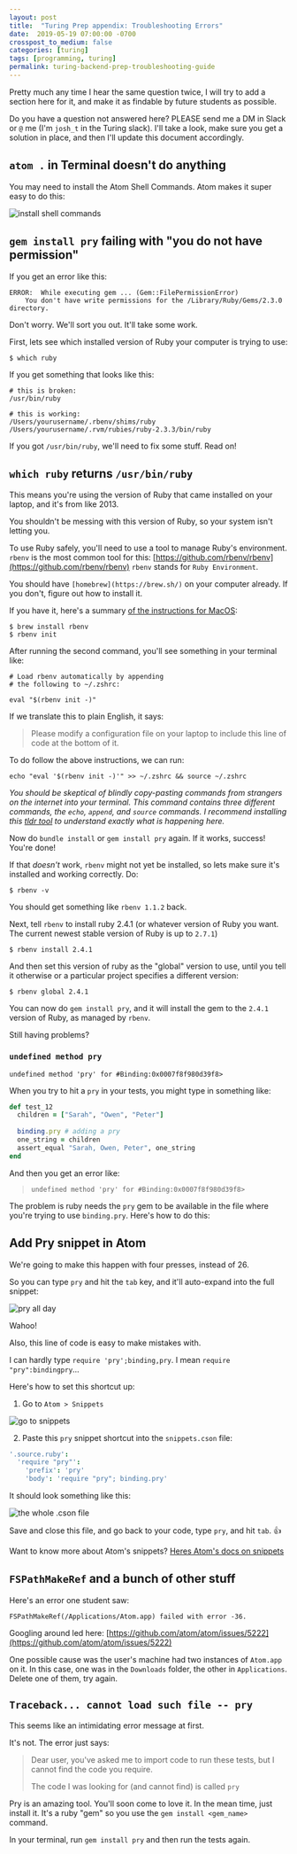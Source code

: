 ```yaml
---
layout: post
title:  "Turing Prep appendix: Troubleshooting Errors"
date:  2019-05-19 07:00:00 -0700
crosspost_to_medium: false
categories: [turing]
tags: [programming, turing]
permalink: turing-backend-prep-troubleshooting-guide
---
```


Pretty much any time I hear the same question twice, I will try to add a section here for it, and make it as findable by future students as possible.

Do you have a question not answered here? PLEASE send me a DM in Slack or `@` me  (I'm `josh_t` in the Turing slack). I'll take a look, make sure you get a solution in place, and then I'll update this document accordingly.

## `atom .` in Terminal doesn't do anything

You may need to install the Atom Shell Commands. Atom makes it super easy to do this:

![install shell commands](/images/2018-09-14_turing_troubleshooting_01.jpg)

<!--more-->


## `gem install pry` failing with "you do not have permission"

If you get an error like this:

```
ERROR:  While executing gem ... (Gem::FilePermissionError)
    You don't have write permissions for the /Library/Ruby/Gems/2.3.0 directory.
```

Don't worry. We'll sort you out. It'll take some work. 

First, lets see which installed version of Ruby your computer is trying to use:

```
$ which ruby
```

If you get something that looks like this:
```shell
# this is broken:
/usr/bin/ruby

# this is working:
/Users/yourusername/.rbenv/shims/ruby
/Users/yourusername/.rvm/rubies/ruby-2.3.3/bin/ruby
```

If you got `/usr/bin/ruby`, we'll need to fix some stuff. Read on!

## `which ruby` returns `/usr/bin/ruby`

This means you're using the version of Ruby that came installed on your laptop, and it's from like 2013. 

You shouldn't be messing with this version of Ruby, so your system isn't letting you.

To use Ruby safely, you'll need to use a tool to manage Ruby's environment. `rbenv` is the most common tool for this: [https://github.com/rbenv/rbenv](https://github.com/rbenv/rbenv) `rbenv` stands for `Ruby Environment`.

You should have `[homebrew](https://brew.sh/)` on your computer already. If you don't, figure out how to install it.

If you have it, here's a summary [of the instructions for MacOS](https://github.com/rbenv/rbenv#homebrew-on-macos):

```shell
$ brew install rbenv
$ rbenv init
```

After running the second command, you'll see something in your terminal like:

```
# Load rbenv automatically by appending
# the following to ~/.zshrc:

eval "$(rbenv init -)"
```

If we translate this to plain English, it says: 

> Please modify a configuration file on your laptop to include this line of code at the bottom of it.

To do follow the above instructions, we can run:

```
echo "eval '$(rbenv init -)'" >> ~/.zshrc && source ~/.zshrc
```

_You should be skeptical of blindly copy-pasting commands from strangers on the internet into your terminal. This command contains three different commands, the `echo`, `append`, and `source` commands. I recommend installing this [tldr tool](https://github.com/tldr-pages/tldr) to understand exactly what is happening here._

Now do `bundle install` or `gem install pry` again. If it works, success! You're done! 

If that _doesn't_ work, `rbenv` might not yet be installed, so lets make sure it's installed and working correctly. Do:

```
$ rbenv -v
```

You should get something like `rbenv 1.1.2` back.

Next, tell `rbenv` to install ruby 2.4.1 (or whatever version of Ruby you want. The current newest stable version of Ruby is up to `2.7.1`)

```
$ rbenv install 2.4.1
```

And then set this version of ruby as the "global" version to use, until you tell it otherwise or a particular project specifies a different version:

```
$ rbenv global 2.4.1
```

You can now do `gem install pry`, and it will install the gem to the `2.4.1` version of Ruby, as managed by `rbenv`.


Still having problems? 

### `undefined method pry`

`undefined method 'pry' for #Binding:0x0007f8f980d39f8>`

When you try to hit a `pry` in your tests, you might type in something like:

```ruby
def test_12
  children = ["Sarah", "Owen", "Peter"]
  
  binding.pry # adding a pry
  one_string = children
  assert_equal "Sarah, Owen, Peter", one_string
end
```

And then you get an error like: 

> `undefined method 'pry' for #Binding:0x0007f8f980d39f8>`

The problem is ruby needs the `pry` gem to be available in the file where you're trying to use `binding.pry`. Here's how to do this:


## Add Pry snippet in Atom

We're going to make this happen with four presses, instead of 26.

So you can type `pry` and hit the `tab` key, and it'll auto-expand into the full snippet:

![pry all day](/images/2019-09-20-pry-04.gif)

Wahoo!


Also, this line of code is easy to make mistakes with. 

I can hardly type `require 'pry';binding,pry`. I mean `require "pry":bindingpry`...


Here's how to set this shortcut up:

1. Go to `Atom > Snippets`

![go to snippets](/images/2019-09-20-pry-03.jpg)

2. Paste this `pry` snippet shortcut into the `snippets.cson` file:

```cson
'.source.ruby':
  'require "pry"':
    'prefix': 'pry'
    'body': 'require "pry"; binding.pry'
```

It should look something like this:

![the whole .cson file](/images/2019-09-20-pry-05.jpg)

Save and close this file, and go back to your code, type `pry`, and hit `tab`. 👍


Want to know more about Atom's snippets? [Heres Atom's docs on snippets](https://flight-manual.atom.io/using-atom/sections/snippets/)


## `FSPathMakeRef` and a bunch of other stuff

Here's an error one student saw:

`FSPathMakeRef(/Applications/Atom.app) failed with error -36.`

Googling around led here: [https://github.com/atom/atom/issues/5222](https://github.com/atom/atom/issues/5222)

One possible cause was the user's machine had two instances of `Atom.app` on it. In this case, one was in the `Downloads` folder, the other in `Applications`. Delete one of them, try again.

## `Traceback... cannot load such file -- pry`

This seems like an intimidating error message at first. 

It's not. The error just says:

> Dear user, you've asked me to import code to run these tests, but I cannot find the code you require. 
>
> The code I was looking for (and cannot find) is called `pry`

Pry is an amazing tool. You'll soon come to love it. In the mean time, just install it. It's a ruby "gem" so you use the `gem install <gem_name>` command.

In your terminal, run `gem install pry` and then run the tests again. 
